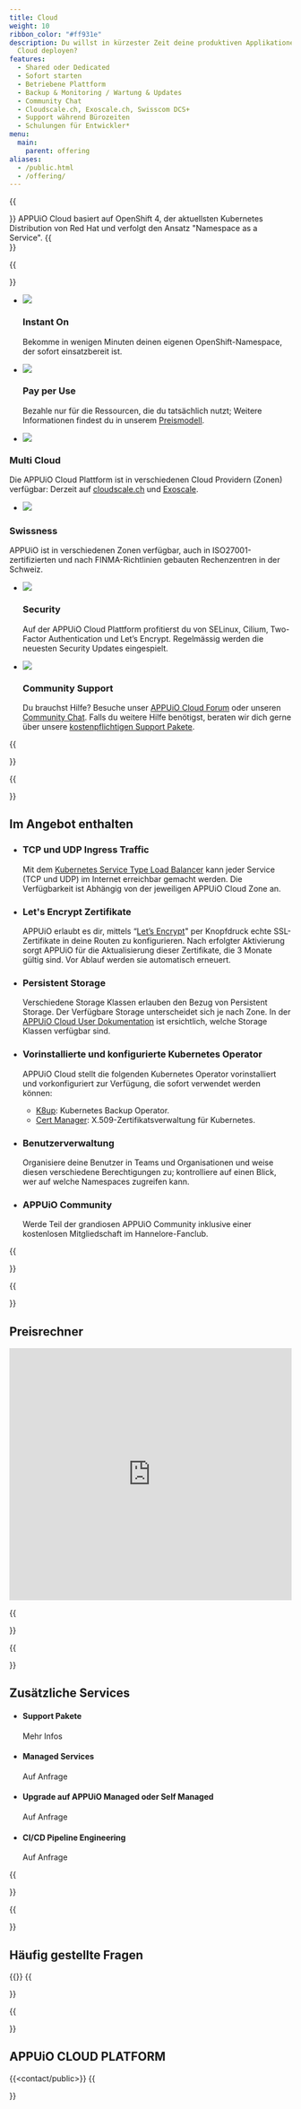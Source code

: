 ```yaml
---
title: Cloud
weight: 10
ribbon_color: "#ff931e"
description: Du willst in kürzester Zeit deine produktiven Applikationen in eine
  Cloud deployen?
features:
  - Shared oder Dedicated
  - Sofort starten
  - Betriebene Plattform
  - Backup & Monitoring / Wartung & Updates
  - Community Chat
  - Cloudscale.ch, Exoscale.ch, Swisscom DCS+
  - Support während Bürozeiten
  - Schulungen für Entwickler*
menu:
  main:
    parent: offering
aliases:
  - /public.html
  - /offering/
---
```

{{<section class="offering-hero public" header="images/header.svg">}}
APPUiO Cloud basiert auf OpenShift 4, der aktuellsten Kubernetes Distribution von Red Hat und verfolgt den Ansatz "Namespace as a Service".
{{</section>}}

{{<section class="darkblue has-cols">}}

* ![](/images/offer2_advantage4.svg)

  ### Instant On

  Bekomme in wenigen Minuten deinen eigenen OpenShift-Namespace, der sofort einsatzbereit ist.
* ![](/images/offer2_advantage5.svg)

  ### Pay per Use

  Bezahle nur für die Ressourcen, die du tatsächlich nutzt; Weitere Informationen findest du in unserem [Preismodell](https://products.docs.vshn.ch/products/appuio/cloud/pricing.html).
* ![](/images/offer2_advantage6.svg)

### Multi Cloud

  Die APPUiO Cloud Plattform ist in verschiedenen Cloud Providern (Zonen) verfügbar: Derzeit auf [cloudscale.ch](https://www.cloudscale.ch/) und [Exoscale](https://www.exoscale.com/).
* ![](/images/offer2_advantage1.svg)

### Swissness

  APPUiO ist in verschiedenen Zonen verfügbar, auch in ISO27001-zertifizierten und nach FINMA-Richtlinien gebauten Rechenzentren in der Schweiz.
* ![](/images/offer2_advantage2.svg)

  ### Security

  Auf der APPUiO Cloud Plattform profitierst du von SELinux, Cilium, Two-Factor Authentication und Let’s Encrypt. Regelmässig werden die neuesten Security Updates eingespielt.
* ![](/images/offer2_advantage3.svg)

  ### Community Support

  Du brauchst Hilfe? Besuche unser [APPUiO Cloud Forum](https://discuss.appuio.cloud/) oder unseren [Community Chat](https://community.appuio.ch). Falls du weitere Hilfe benötigst, beraten wir dich gerne über unsere [kostenpflichtigen Support Pakete](https://products.docs.vshn.ch/products/appuio/cloud/support_packages.html).

{{</section>}}

{{<section class="has-cols col-cyan y-narrow">}}

# Im Angebot enthalten

* ### TCP und UDP Ingress Traffic

  Mit dem [Kubernetes Service Type Load Balancer](https://kubernetes.io/docs/concepts/services-networking/service/#loadbalancer) kann jeder Service (TCP und UDP) im Internet erreichbar gemacht werden. Die Verfügbarkeit ist Abhängig von der jeweiligen APPUiO Cloud Zone an. 
* ### Let's Encrypt Zertifikate

  APPUiO erlaubt es dir, mittels “[Let’s Encrypt](https://letsencrypt.org/)" per Knopfdruck echte SSL-Zertifikate in deine Routen zu konfigurieren. Nach erfolgter Aktivierung sorgt APPUiO für die Aktualisierung dieser Zertifikate, die 3 Monate gültig sind. Vor Ablauf werden sie automatisch erneuert.
* ### Persistent Storage

  Verschiedene Storage Klassen erlauben den Bezug von Persistent Storage. Der Verfügbare Storage unterscheidet sich je nach Zone. In der [APPUiO Cloud User Dokumentation](https://docs.appuio.cloud/user/explanation/storage-classes.html) ist ersichtlich, welche Storage Klassen verfügbar sind.
* ### Vorinstallierte und konfigurierte Kubernetes Operator

  APPUiO Cloud stellt die folgenden Kubernetes Operator vorinstalliert und vorkonfiguriert zur Verfügung, die sofort verwendet werden können:

  * [K8up](https://k8up.io/): Kubernetes Backup Operator.
  * [Cert Manager](https://cert-manager.io/): X.509-Zertifikatsverwaltung für Kubernetes.
* ### Benutzerverwaltung

  Organisiere deine Benutzer in Teams und Organisationen und weise diesen verschiedene Berechtigungen zu; kontrolliere auf einen Blick, wer auf welche Namespaces zugreifen kann.
* ### APPUiO Community

  Werde Teil der grandiosen APPUiO Community inklusive einer kostenlosen Mitgliedschaft im Hannelore-Fanclub.

{{</section>}}

{{<section class="darkblue">}}
<a name="offer-shared"></a>

# Preisrechner

<iframe width="100%" height="450" src="https://pricing.appuio.cloud/calculator?title=<empty>&style=appuio-dark" style="border: none"></iframe>

{{</section>}}

{{<section class="cyan has-cols four col-white text-left items-center y-narrow">}}

# Zusätzliche Services

* #### Support Pakete

  Mehr Infos
* #### Managed Services

  Auf Anfrage
* #### Upgrade auf APPUiO Managed oder Self Managed

  Auf Anfrage
* #### CI/CD Pipeline Engineering

  Auf Anfrage

{{</section>}}

{{<section class="offers-two-faq">}}

# Häufig gestellte Fragen

{{<faq tag="public">}}
{{</section>}}

{{<section class="darkblue">}}
<a name="contact"></a>

# APPUiO CLOUD PLATFORM

{{<contact/public>}}
{{</section>}}